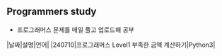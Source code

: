 ## Programmers study
- 프로그래머스 문제를 매일 풀고 업로드해 공부

|날짜|설명|언어|
|240710|프로그래머스 Level1 부족한 금액 계산하기|Python3|
